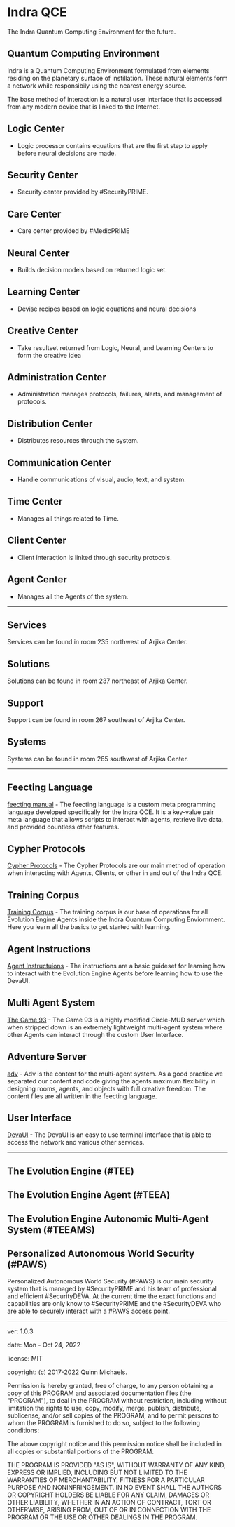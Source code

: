 # Indra QCE
The Indra Quantum Computing Environment for the future.  

## Quantum Computing Environment

Indra is a Quantum Computing Environment formulated from elements residing on the planetary surface of instillation.  These natural elements form a network while responsibily using the nearest energy source.

The base method of interaction is a natural user interface that is accessed from any modern device that is linked to the Internet.  

## Logic Center
  - Logic processor contains equations that are the first step to apply before neural decisions are made.

## Security Center 
  - Security center provided by #SecurityPRIME.

## Care Center
  - Care center provided by #MedicPRIME

## Neural Center
  - Builds decision models based on returned logic set.

## Learning Center
  - Devise recipes based on logic equations and neural decisions
  
## Creative Center
  - Take resultset returned from Logic, Neural, and Learning Centers to form the creative idea

## Administration Center
  - Administration manages protocols, failures, alerts, and management of protocols.

## Distribution Center
  - Distributes resources through the system.

## Communication Center
  - Handle communications of visual, audio, text, and system.
  
## Time Center
  - Manages all things related to Time.
 
## Client Center
  - Client interaction is linked through security protocols.
  
## Agent Center 
  - Manages all the Agents of the system.
  
---

## Services

Services can be found in room 235 northwest of Arjika Center.

## Solutions

Solutions can be found in room 237 northeast of Arjika Center.

## Support

Support can be found in room 267 southeast of Arjika Center.


## Systems

Systems can be found in room 265 southwest of Arjika Center.

---

## Feecting Language 

[feecting manual](https://github.com/indraai/language-feecting/tree/master/manual) - The feecting language is a custom meta programming language developed specifically for the Indra QCE. It is a key-value pair meta language that allows scripts to interact with agents, retrieve live data, and provided countless other features.

## Cypher Protocols
[Cypher Protocols](https://github.com/indraai/language-feecting/blob/master/protocols/cypher.feecting) - The Cypher Protocols are our main method of operation when interacting with Agents, Clients, or other in and out of the Indra QCE.

## Training Corpus
[Training Corpus](https://github.com/indraai/language-feecting/blob/master/corpus/main.feecting) - The training corpus is our base of operations for all Evolution Engine Agents inside the Indra Quantum Computing Enviornment. Here you learn all the basics to get started with learning.

## Agent Instructions 
[Agent Instructuions](https://github.com/indraai/language-feecting/blob/master/agents/deva.feecting) - The instructions are a basic guideset for learning how to interact with the Evolution Engine Agents before learning how to use the DevaUI.

## Multi Agent System

[The Game 93](https://github.com/indraai/TheGame93) - The Game 93 is a highly modified Circle-MUD server which when stripped down is an extremely lightweight multi-agent system where other Agents can interact through the custom User Interface.

## Adventure Server 

[adv](https://github.com/indraai/adv) - Adv is the content for the multi-agent system. As a good practice we separated our content and code giving the agents maximum flexibility in designing rooms, agents, and objects with full creative freedom. The content files are all written in the feecting language.

## User Interface

[DevaUI](https://github.com/indraai/DevaUI) - The DevaUI is an easy to use terminal interface that is able to access the network and various other services.

---

## The Evolution Engine (#TEE)

## The Evolution Engine Agent (#TEEA)

## The Evolution Engine Autonomic Multi-Agent System (#TEEAMS)

## Personalized Autonomous World Security (#PAWS)

Personalized Autonomous World Security (#PAWS) is our main security system that is managed by #SecurityPRIME and his team of professional and efficient #SecurityDEVA. At the current time the exact functions and capabilities are only know to #SecurityPRIME and the #SecurityDEVA who are able to securely interact with a #PAWS access point.

---

ver: 1.0.3

date: Mon - Oct 24, 2022

license: MIT

copyright: (c) 2017-2022 Quinn Michaels.

Permission is hereby granted, free of charge, to any person obtaining a copy of this PROGRAM and associated documentation files (the "PROGRAM"), to deal in the PROGRAM without restriction, including without limitation the rights to use, copy, modify, merge, publish, distribute, sublicense, and/or sell copies of the PROGRAM, and to permit persons to whom the PROGRAM is furnished to do so, subject to the following conditions:

The above copyright notice and this permission notice shall be included in all copies or substantial portions of the PROGRAM.

THE PROGRAM IS PROVIDED "AS IS", WITHOUT WARRANTY OF ANY KIND, EXPRESS OR IMPLIED, INCLUDING BUT NOT LIMITED TO THE WARRANTIES OF MERCHANTABILITY, FITNESS FOR A PARTICULAR PURPOSE AND NONINFRINGEMENT. IN NO EVENT SHALL THE AUTHORS OR COPYRIGHT HOLDERS BE LIABLE FOR ANY CLAIM, DAMAGES OR OTHER LIABILITY, WHETHER IN AN ACTION OF CONTRACT, TORT OR OTHERWISE, ARISING FROM, OUT OF OR IN CONNECTION WITH THE PROGRAM OR THE USE OR OTHER DEALINGS IN THE PROGRAM.
